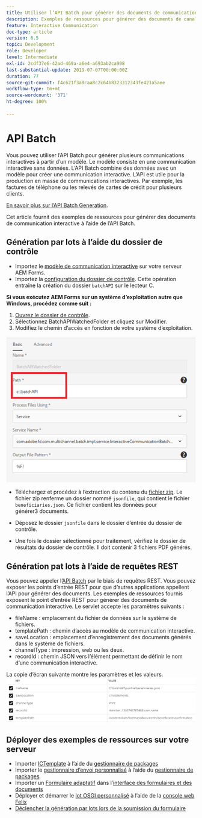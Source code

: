 ```yaml
---
title: Utiliser l’API Batch pour générer des documents de communication interactive
description: Exemples de ressources pour générer des documents de canal d’impression à l’aide de l’API Batch
feature: Interactive Communication
doc-type: article
version: 6.5
topic: Development
role: Developer
level: Intermediate
exl-id: 2cdf37e6-42ad-469a-a6e4-a693ab2ca908
last-substantial-update: 2019-07-07T00:00:00Z
duration: 77
source-git-commit: f4c621f3a9caa8c2c64b8323312343fe421a5aee
workflow-type: tm+mt
source-wordcount: '371'
ht-degree: 100%

---
```


# API Batch

Vous pouvez utiliser l’API Batch pour générer plusieurs communications interactives à partir d’un modèle. Le modèle consiste en une communication interactive sans données. L’API Batch combine des données avec un modèle pour créer une communication interactive. L’API est utile pour la production en masse de communications interactives. Par exemple, les factures de téléphone ou les relevés de cartes de crédit pour plusieurs clients.

[En savoir plus sur l’API Batch Generation](https://experienceleague.adobe.com/docs/experience-manager-65/forms/interactive-communications/generate-multiple-interactive-communication-using-batch-api.html?lang=fr).

Cet article fournit des exemples de ressources pour générer des documents de communication interactive à l’aide de l’API Batch.

## Génération par lots à l’aide du dossier de contrôle

* Importez le [modèle de communication interactive](assets/Beneficiaries-confirmation.zip) sur votre serveur AEM Forms.
* Importez la [configuration du dossier de contrôle](assets/batch-generation-api.zip). Cette opération entraîne la création du dossier `batchAPI` sur le lecteur C.

**Si vous exécutez AEM Forms sur un système d’exploitation autre que Windows, procédez comme suit :**

1. [Ouvrez le dossier de contrôle](http://localhost:4502/libs/fd/core/WatchfolderUI/content/UI.html).
2. Sélectionnez BatchAPIWatchedFolder et cliquez sur Modifier.
3. Modifiez le chemin d’accès en fonction de votre système d’exploitation.

![Chemin.](assets/watched-folder-batch-api-basic.PNG)

* Téléchargez et procédez à l’extraction du contenu du [fichier zip](assets/jsonfile.zip). Le fichier zip renferme un dossier nommé `jsonfile`, qui contient le fichier `beneficiaries.json`. Ce fichier contient les données pour générer3 documents.

* Déposez le dossier `jsonfile` dans le dossier d’entrée du dossier de contrôle.
* Une fois le dossier sélectionné pour traitement, vérifiez le dossier de résultats du dossier de contrôle. Il doit contenir 3 fichiers PDF générés.

## Génération pat lots à l’aide de requêtes REST

Vous pouvez appeler l’[API Batch](https://helpx.adobe.com/fr/experience-manager/6-5/forms/javadocs/index.html) par le biais de requêtes REST. Vous pouvez exposer les points d’entrée REST pour que d’autres applications appellent l’API pour générer des documents.
Les exemples de ressources fournis exposent le point d’entrée REST pour générer des documents de communication interactive. Le servlet accepte les paramètres suivants :

* fileName : emplacement du fichier de données sur le système de fichiers.
* templatePath : chemin d’accès au modèle de communication interactive.
* saveLocation : emplacement d’enregistrement des documents générés dans le système de fichiers.
* channelType : impression, web ou les deux.
* recordId : chemin JSON vers l’élément permettant de définir le nom d’une communication interactive.

La copie d’écran suivante montre les paramètres et les valeurs.
![Exemple de requête.](assets/generate-ic-batch-servlet.PNG)

## Déployer des exemples de ressources sur votre serveur

* Importer [ICTemplate](assets/ICTemplate.zip) à l’aide du [gestionnaire de packages](http://localhost:4502/crx/packmgr/index.jsp)
* Importer le [gestionnaire d’envoi personnalisé](assets/BatchAPICustomSubmit.zip) à l’aide du [gestionnaire de packages](http://localhost:4502/crx/packmgr/index.jsp)
* Importer un [Formulaire adaptatif](assets/BatchGenerationAPIAF.zip) dans l’[interface des formulaires et des documents](http://localhost:4502/aem/forms.html/content/dam/formsanddocuments)
* Déployer et démarrer le [lot OSGI personnalisé](assets/batchgenerationapi.batchgenerationapi.core-1.0-SNAPSHOT.jar) à l’aide de la [console web Felix](http://localhost:4502/system/console/bundles)
* [Déclencher la génération par lots lors de la soumission du formulaire](http://localhost:4502/content/dam/formsanddocuments/batchgenerationapi/jcr:content?wcmmode=disabled)
